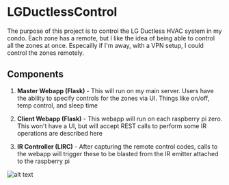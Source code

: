# LGDuctlessControl

The purpose of this project is to control the LG Ductless HVAC system in my condo. Each zone has a remote, but I like the idea of being able to control all the zones at once. Especailly if I'm away, with a VPN setup, I could control the zones remotely.

## Components
1. **Master Webapp (Flask)** - This will run on my main server. Users have the ability to specify controls for the zones via UI. Things like on/off, temp control, and sleep time
  
2. **Client Webapp (Flask)** - This webapp will run on each raspberry pi zero. This won't have a UI, but will accept REST calls to perform some IR operations are described here 

3. **IR Controller (LIRC)** - After capturing the remote control codes, calls to the webapp will trigger these to be blasted from the IR emitter attached to the raspberry pi

![alt text](https://imgur.com/a/vdFaUodg "Diagram")
